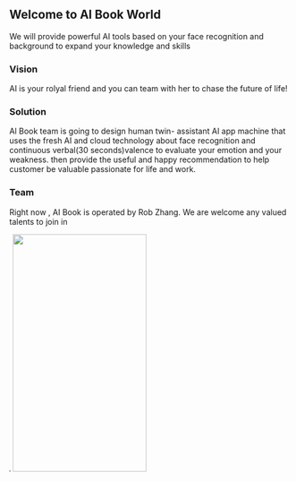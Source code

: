 
## Welcome to  AI Book World

We will provide powerful AI tools based on your face recognition and background to expand your knowledge and skills

### Vision

AI is your rolyal friend  and you can team with her to chase the future of life!

### Solution
 Al Book team is going to design human  twin- assistant AI app machine that uses the fresh AI and cloud technology about face recognition and continuous  verbal(30 seconds)valence  to  evaluate your emotion and your weakness. then provide the useful and happy recommendation to help customer be valuable passionate for life and work.     
### Team


Right now , AI Book is operated by Rob Zhang. We are welcome any valued talents to join in 

<img src="https://www.aibook.io/aibook_logo.PNG" alt="" style="max-width:30%; border: 1px solid grey;"/> <img src="https://www.aibook.io/aibook_logo.PNG" alt="" style="width: 239px; height: 424px;"/>
